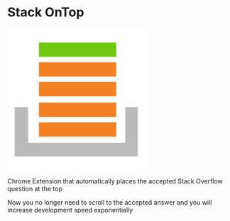 # Stack OnTop

![Stack OnTop](stack-large.png "Stack OnTop")

Chrome Extension that automatically places the accepted Stack Overflow question at the top

Now you no longer need to scroll to the accepted answer and you will increase development speed exponentially
